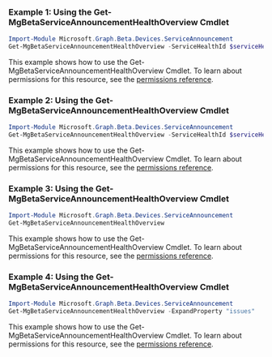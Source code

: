 ### Example 1: Using the Get-MgBetaServiceAnnouncementHealthOverview Cmdlet
```powershell
Import-Module Microsoft.Graph.Beta.Devices.ServiceAnnouncement
Get-MgBetaServiceAnnouncementHealthOverview -ServiceHealthId $serviceHealthId
```
This example shows how to use the Get-MgBetaServiceAnnouncementHealthOverview Cmdlet.
To learn about permissions for this resource, see the [permissions reference](/graph/permissions-reference).
### Example 2: Using the Get-MgBetaServiceAnnouncementHealthOverview Cmdlet
```powershell
Import-Module Microsoft.Graph.Beta.Devices.ServiceAnnouncement
Get-MgBetaServiceAnnouncementHealthOverview -ServiceHealthId $serviceHealthId -ExpandProperty "issues" 
```
This example shows how to use the Get-MgBetaServiceAnnouncementHealthOverview Cmdlet.
To learn about permissions for this resource, see the [permissions reference](/graph/permissions-reference).
### Example 3: Using the Get-MgBetaServiceAnnouncementHealthOverview Cmdlet
```powershell
Import-Module Microsoft.Graph.Beta.Devices.ServiceAnnouncement
Get-MgBetaServiceAnnouncementHealthOverview
```
This example shows how to use the Get-MgBetaServiceAnnouncementHealthOverview Cmdlet.
To learn about permissions for this resource, see the [permissions reference](/graph/permissions-reference).
### Example 4: Using the Get-MgBetaServiceAnnouncementHealthOverview Cmdlet
```powershell
Import-Module Microsoft.Graph.Beta.Devices.ServiceAnnouncement
Get-MgBetaServiceAnnouncementHealthOverview -ExpandProperty "issues" 
```
This example shows how to use the Get-MgBetaServiceAnnouncementHealthOverview Cmdlet.
To learn about permissions for this resource, see the [permissions reference](/graph/permissions-reference).
